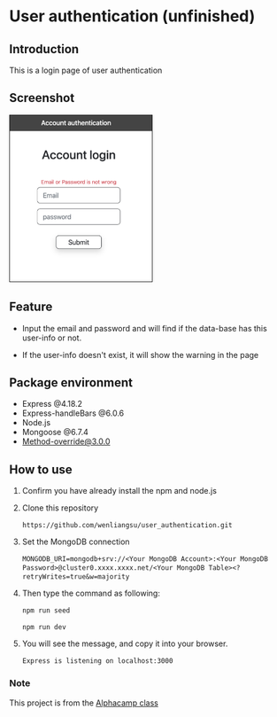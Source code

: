 # User authentication (unfinished)

## Introduction

This is a login page of user authentication

## Screenshot
<div>
  <img src=./public/images/screen_shot.png 
  height=300px border=1px aspect-ratio: 1>
</div>

## Feature

- Input the email and password and will find if the data-base has this user-info or not.

- If the user-info doesn't exist, it will show the warning in the page

## Package environment

- Express @4.18.2
- Express-handleBars @6.0.6
- Node.js
- Mongoose @6.7.4
- Method-override@3.0.0

## How to use

1. Confirm you have already install the npm and node.js

2. Clone this repository

   ```
   https://github.com/wenliangsu/user_authentication.git
   ```

3. Set the MongoDB connection

   ```
   MONGODB_URI=mongodb+srv://<Your MongoDB Account>:<Your MongoDB Password>@cluster0.xxxx.xxxx.net/<Your MongoDB Table><?retryWrites=true&w=majority
   ```

4. Then type the command as following:
   ```
   npm run seed
   ```
   ```
   npm run dev
   ```
5. You will see the message, and copy it into your browser.
   ```
   Express is listening on localhost:3000
   ```

### Note

This project is from the [Alphacamp class](https://tw.alphacamp.co)

